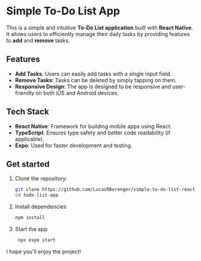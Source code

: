 # Simple To-Do List App

This is a simple and intuitive **To-Do List application** built with **React Native**. It allows users to efficiently manage their daily tasks by providing features to **add** and **remove** tasks. 

## Features

- **Add Tasks**: Users can easily add tasks with a single input field.
- **Remove Tasks**: Tasks can be deleted by simply tapping on them.
- **Responsive Design**: The app is designed to be responsive and user-friendly on both iOS and Android devices.

## Tech Stack

- **React Native**: Framework for building mobile apps using React.
- **TypeScript**: Ensures type safety and better code readability (if applicable).
- **Expo**: Used for faster development and testing.

## Get started

1. Clone the repository:
   ```bash
   git clone https://github.com/LucasRBerenger/simple-to-do-list-react-native.git
   cd todo-list-app

2. Install dependencies

   ```bash
   npm install
   ```

3. Start the app

   ```bash
    npx expo start
   ```
I hope you'll enjoy the project!